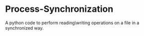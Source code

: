 # Process-Synchronization
A python code to perform reading\writing operations on a file in a synchronized way.
